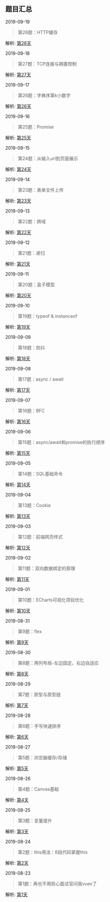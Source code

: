 ## 题目汇总

2019-09-19

> 第28题：HTTP缓存

解析: [第28天](https://github.com/neptoo/one-step/issues/28)



2019-09-18

> 第27题：TCP连接与拥塞控制

解析: [第27天](https://github.com/neptoo/one-step/issues/27)



2019-09-17

> 第26题：字典序第k小数字

解析: [第26天](https://github.com/neptoo/one-step/issues/26)



2019-09-16

> 第25题：Promise

解析: [第25天](https://github.com/neptoo/one-step/issues/25)



2019-09-15

> 第24题：从输入url到页面展示

解析: [第24天](https://github.com/neptoo/one-step/issues/24)



2019-09-14

> 第23题：表单文件上传

解析: [第23天](https://github.com/neptoo/one-step/issues/23)



2019-09-13

> 第22题：跨域

解析: [第22天](https://github.com/neptoo/one-step/issues/22)



2019-09-12

> 第21题：递归

解析: [第21天](https://github.com/neptoo/one-step/issues/21)



2019-09-11

> 第20题：盒子模型

解析: [第20天](https://github.com/neptoo/one-step/issues/20)



2019-09-10

> 第19题：typeof & instanceof

解析: [第19天](https://github.com/neptoo/one-step/issues/19)



2019-09-09

> 第18题：防抖

解析: [第18天](https://github.com/neptoo/one-step/issues/18)



2019-09-08

> 第17题：async / await

解析: [第17天](https://github.com/neptoo/one-step/issues/17)



2019-09-07

> 第16题：BFC

解析: [第16天](https://github.com/neptoo/one-step/issues/16)



2019-09-06

> 第15题：async/await和promise的执行顺序

解析: [第15天](https://github.com/neptoo/one-step/issues/15)



2019-09-05

> 第14题：SQL基础命令

解析: [第14天](https://github.com/neptoo/one-step/issues/14)



2019-09-04

> 第13题：Cookie

解析: [第13天](https://github.com/neptoo/one-step/issues/13)



2019-09-03

> 第12题：前端网页样式

解析: [第12天](https://github.com/neptoo/one-step/issues/12)



2019-09-02

> 第11题：双向数据绑定的原理

解析: [第11天](https://github.com/neptoo/one-step/issues/11)



2019-09-01

> 第10题：ECharts可视化项目优化

解析: [第10天](https://github.com/neptoo/one-step/issues/10)



2019-08-31

> 第9题：flex

解析: [第9天](https://github.com/neptoo/one-step/issues/9)



2019-08-30

> 第8题：两列布局-左边固定，右边自适应

解析: [第8天](https://github.com/neptoo/one-step/issues/8)





2019-08-29

> 第7题：原型与原型链

解析: [第7天](https://github.com/neptoo/one-step/issues/7)



2019-08-28

> 第6题：手写快速排序

解析: [第6天](https://github.com/neptoo/one-step/issues/6)



2019-08-27

> 第5题：浏览器缓存/存储

解析: [第5天](https://github.com/neptoo/one-step/issues/5)



2019-08-26

> 第4题：Canvas基础 

解析: [第4天](https://github.com/neptoo/one-step/issues/4)



2019-08-25

> 第3题：变量提升 

解析: [第3天](https://github.com/neptoo/one-step/issues/3)



2019-08-24

> 第2题：this用法：6段代码掌握this 

解析:  [第2天](https://github.com/neptoo/one-step/issues/2)



2019-08-23

> 第1题：再也不用担心面试官问我vuex了

解析: [第1天](https://github.com/neptoo/one-step/issues/1)
